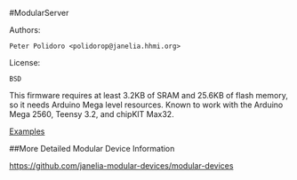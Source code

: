 #ModularServer

Authors:

    Peter Polidoro <polidorop@janelia.hhmi.org>

License:

    BSD

This firmware requires at least 3.2KB of SRAM and 25.6KB of flash
memory, so it needs Arduino Mega level resources. Known to work with
the Arduino Mega 2560, Teensy 3.2, and chipKIT Max32.

[Examples](./examples)

##More Detailed Modular Device Information

<https://github.com/janelia-modular-devices/modular-devices>

